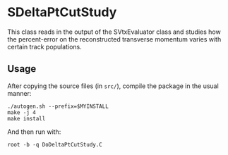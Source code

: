 # SDeltaPtCutStudy

This class reads in the output of the SVtxEvaluator class and studies how the percent-error on the reconstructed transverse momentum varies with certain track populations.

## Usage

After copying the source files (in `src/`), compile the package in the usual manner:

```
./autogen.sh --prefix=$MYINSTALL
make -j 4
make install
```

And then run with:

```
root -b -q DoDeltaPtCutStudy.C
```
